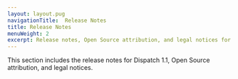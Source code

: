 ```yaml
---
layout: layout.pug
navigationTitle:  Release Notes
title: Release Notes
menuWeight: 2
excerpt: Release notes, Open Source attribution, and legal notices for Dispatch 1.1
---
```


This section includes the release notes for Dispatch 1.1, Open Source attribution, and legal notices.